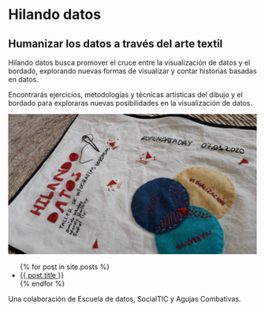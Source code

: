 # Hilando datos

## Humanizar los datos a través del arte textil

Hilando datos busca promover el cruce entre la visualización de datos y el bordado, explorando nuevas formas de visualizar y contar historias basadas en datos.

Encontrarás ejercicios, metodologías y técnicas artísticas del dibujo y el bordado para exploraras nuevas posibilidades en la visualización de datos.


<p align="center">
  <img width="700" src="./imagenes/manta_bordada.jpg">
</p>

<ul>
  {% for post in site.posts %}
    <li>
      <a href="/hilando-datos/{{ post.url }}">{{ post.title }}</a>
    </li>
  {% endfor %}
</ul>

Una colaboración de Escuela de datos, SocialTIC y Agujas Combativas.
